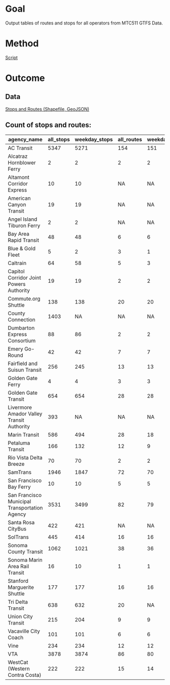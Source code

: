 # Goal 

Output tables of routes and stops for all operators from MTC511 GTFS Data. 

# Method

[Script](https://github.com/BayAreaMetro/Data-And-Visualization-Projects/blob/master/transit/all_operators.r)

# Outcome

## Data

[Stops and Routes (Shapefile, GeoJSON)](https://mtcdrive.box.com/v/june-2018-draft-1-transit-feat)

## Count of stops and routes:

| agency_name                                   | all_stops | weekday_stops | all_routes | weekday_routes | 
|-----------------------------------------------|---------|---------------|--------|----------------| 
| AC Transit                                    | 5347    | 5271          | 154    | 151            | 
| Alcatraz Hornblower Ferry                     | 2       | 2             | 2      | 2              | 
| Altamont Corridor Express                     | 10      | 10            | NA     | NA             | 
| American Canyon Transit                       | 19      | 19            | NA     | NA             | 
| Angel Island Tiburon Ferry                    | 2       | 2             | NA     | NA             | 
| Bay Area Rapid Transit                        | 48      | 48            | 6      | 6              | 
| Blue & Gold Fleet                             | 5       | 2             | 3      | 1              | 
| Caltrain                                      | 64      | 58            | 5      | 3              | 
| Capitol Corridor Joint Powers Authority       | 19      | 19            | 2      | 2              | 
| Commute.org Shuttle                           | 138     | 138           | 20     | 20             | 
| County Connection                             | 1403    | NA            | NA     | NA             | 
| Dumbarton Express Consortium                  | 88      | 86            | 2      | 2              | 
| Emery Go-Round                                | 42      | 42            | 7      | 7              | 
| Fairfield and Suisun Transit                  | 256     | 245           | 13     | 13             | 
| Golden Gate Ferry                             | 4       | 4             | 3      | 3              | 
| Golden Gate Transit                           | 654     | 654           | 28     | 28             | 
| Livermore Amador Valley Transit Authority     | 393     | NA            | NA     | NA             | 
| Marin Transit                                 | 586     | 494           | 28     | 18             | 
| Petaluma Transit                              | 166     | 132           | 12     | 9              | 
| Rio Vista Delta Breeze                        | 70      | 70            | 2      | 2              | 
| SamTrans                                      | 1946    | 1847          | 72     | 70             | 
| San Francisco Bay Ferry                       | 10      | 10            | 5      | 5              | 
| San Francisco Municipal Transportation Agency | 3531    | 3499          | 82     | 79             | 
| Santa Rosa CityBus                            | 422     | 421           | NA     | NA             | 
| SolTrans                                      | 445     | 414           | 16     | 16             | 
| Sonoma County Transit                         | 1062    | 1021          | 38     | 36             | 
| Sonoma Marin Area Rail Transit                | 16      | 10            | 1      | 1              | 
| Stanford Marguerite Shuttle                   | 177     | 177           | 16     | 16             | 
| Tri Delta Transit                             | 638     | 632           | 20     | NA             | 
| Union City Transit                            | 215     | 204           | 9      | 9              | 
| Vacaville City Coach                          | 101     | 101           | 6      | 6              | 
| Vine                                          | 234     | 234           | 12     | 12             | 
| VTA                                           | 3878    | 3874          | 86     | 80             | 
| WestCat (Western Contra Costa)                | 222     | 222           | 15     | 14             | 
